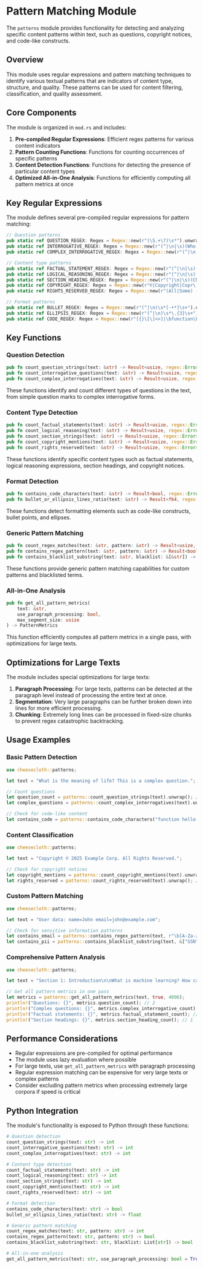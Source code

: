 # Pattern Matching Module

The `patterns` module provides functionality for detecting and analyzing specific content patterns within text, such as questions, copyright notices, and code-like constructs.

## Overview

This module uses regular expressions and pattern matching techniques to identify various textual patterns that are indicators of content type, structure, and quality. These patterns can be used for content filtering, classification, and quality assessment.

## Core Components

The module is organized in `mod.rs` and includes:

1. **Pre-compiled Regular Expressions**: Efficient regex patterns for various content indicators
2. **Pattern Counting Functions**: Functions for counting occurrences of specific patterns
3. **Content Detection Functions**: Functions for detecting the presence of particular content types
4. **Optimized All-in-One Analysis**: Functions for efficiently computing all pattern metrics at once

## Key Regular Expressions

The module defines several pre-compiled regular expressions for pattern matching:

```rust
// Question patterns
pub static ref QUESTION_REGEX: Regex = Regex::new(r"(\S.+\?)\s*").unwrap();
pub static ref INTERROGATIVE_REGEX: Regex = Regex::new(r"(^|\n|\s)(Who|What|When|Where|Why|How)\s+\S.+\?\s*").unwrap();
pub static ref COMPLEX_INTERROGATIVE_REGEX: Regex = Regex::new(r"(^|\n|\s)(How many|What is|What are|How can|What can|What would|How would|How does|Why is|Why are|Where can|Where is|Who is|Who are|When will|When did|When is|When are)\s+\S.+\?\s*").unwrap();

// Content type patterns
pub static ref FACTUAL_STATEMENT_REGEX: Regex = Regex::new(r"(^|\n|\s)(In fact|A study|Research|Studies show|According to|It is known|It is proven|Evidence|Data)").unwrap();
pub static ref LOGICAL_REASONING_REGEX: Regex = Regex::new(r"(^|\n|\s)(Therefore|Thus|Hence|Consequently|As a result|Because|Since|Given that|It follows that|So|If.+then)").unwrap();
pub static ref SECTION_HEADING_REGEX: Regex = Regex::new(r"(^|\n|\s)(Chapter|Section|Part)\s+\d+:?\s").unwrap();
pub static ref COPYRIGHT_REGEX: Regex = Regex::new(r"©|Copyright|Copr\.").unwrap();
pub static ref RIGHTS_RESERVED_REGEX: Regex = Regex::new(r"(All|Some) (R|r)ights (R|r)eserved").unwrap();

// Format patterns
pub static ref BULLET_REGEX: Regex = Regex::new(r"(^|\n)\s*[-•*]\s+").unwrap();
pub static ref ELLIPSIS_REGEX: Regex = Regex::new(r"(^|\n)\s*\.{3}\s+").unwrap();
pub static ref CODE_REGEX: Regex = Regex::new(r"[{}\[\]<>]|\bfunction\b|\bclass\b|\bdef\b|\bvar\b|\blet\b|\bconst\b|\breturn\b|\bif\b|\belse\b|\bfor\b|\bwhile\b|\bimport\b").unwrap();
```

## Key Functions

### Question Detection

```rust
pub fn count_question_strings(text: &str) -> Result<usize, regex::Error>
pub fn count_interrogative_questions(text: &str) -> Result<usize, regex::Error>
pub fn count_complex_interrogatives(text: &str) -> Result<usize, regex::Error>
```

These functions identify and count different types of questions in the text, from simple question marks to complex interrogative forms.

### Content Type Detection

```rust
pub fn count_factual_statements(text: &str) -> Result<usize, regex::Error>
pub fn count_logical_reasoning(text: &str) -> Result<usize, regex::Error>
pub fn count_section_strings(text: &str) -> Result<usize, regex::Error>
pub fn count_copyright_mentions(text: &str) -> Result<usize, regex::Error>
pub fn count_rights_reserved(text: &str) -> Result<usize, regex::Error>
```

These functions identify specific content types such as factual statements, logical reasoning expressions, section headings, and copyright notices.

### Format Detection

```rust
pub fn contains_code_characters(text: &str) -> Result<bool, regex::Error>
pub fn bullet_or_ellipsis_lines_ratio(text: &str) -> Result<f64, regex::Error>
```

These functions detect formatting elements such as code-like constructs, bullet points, and ellipses.

### Generic Pattern Matching

```rust
pub fn count_regex_matches(text: &str, pattern: &str) -> Result<usize, regex::Error>
pub fn contains_regex_pattern(text: &str, pattern: &str) -> Result<bool, regex::Error>
pub fn contains_blacklist_substring(text: &str, blacklist: &[&str]) -> bool
```

These functions provide generic pattern matching capabilities for custom patterns and blacklisted terms.

### All-in-One Analysis

```rust
pub fn get_all_pattern_metrics(
    text: &str,
    use_paragraph_processing: bool,
    max_segment_size: usize
) -> PatternMetrics
```

This function efficiently computes all pattern metrics in a single pass, with optimizations for large texts.

## Optimizations for Large Texts

The module includes special optimizations for large texts:

1. **Paragraph Processing**: For large texts, patterns can be detected at the paragraph level instead of processing the entire text at once.
2. **Segmentation**: Very large paragraphs can be further broken down into lines for more efficient processing.
3. **Chunking**: Extremely long lines can be processed in fixed-size chunks to prevent regex catastrophic backtracking.

## Usage Examples

### Basic Pattern Detection

```rust
use cheesecloth::patterns;

let text = "What is the meaning of life? This is a complex question.";

// Count questions
let question_count = patterns::count_question_strings(text).unwrap(); // 1
let complex_questions = patterns::count_complex_interrogatives(text).unwrap(); // 1

// Check for code-like content
let contains_code = patterns::contains_code_characters("function hello() { return 'world'; }").unwrap(); // true
```

### Content Classification

```rust
use cheesecloth::patterns;

let text = "Copyright © 2025 Example Corp. All Rights Reserved.";

// Check for copyright notices
let copyright_mentions = patterns::count_copyright_mentions(text).unwrap(); // 1
let rights_reserved = patterns::count_rights_reserved(text).unwrap(); // 1
```

### Custom Pattern Matching

```rust
use cheesecloth::patterns;

let text = "User data: name=John email=john@example.com";

// Check for sensitive information patterns
let contains_email = patterns::contains_regex_pattern(text, r"\b[A-Za-z0-9._%+-]+@[A-Za-z0-9.-]+\.[A-Z|a-z]{2,}\b").unwrap(); // true
let contains_pii = patterns::contains_blacklist_substring(text, &["SSN", "password", "credit card"]); // false
```

### Comprehensive Pattern Analysis

```rust
use cheesecloth::patterns;

let text = "Section 1: Introduction\n\nWhat is machine learning? How can we define it?\n\nIn fact, according to research, machine learning is a subset of AI...";

// Get all pattern metrics in one pass
let metrics = patterns::get_all_pattern_metrics(text, true, 4096);
println!("Questions: {}", metrics.question_count); // 2
println!("Complex questions: {}", metrics.complex_interrogative_count); // 1
println!("Factual statements: {}", metrics.factual_statement_count); // 1
println!("Section headings: {}", metrics.section_heading_count); // 1
```

## Performance Considerations

- Regular expressions are pre-compiled for optimal performance
- The module uses lazy evaluation where possible
- For large texts, use `get_all_pattern_metrics` with paragraph processing
- Regular expression matching can be expensive for very large texts or complex patterns
- Consider excluding pattern metrics when processing extremely large corpora if speed is critical

## Python Integration

The module's functionality is exposed to Python through these functions:

```python
# Question detection
count_question_strings(text: str) -> int
count_interrogative_questions(text: str) -> int
count_complex_interrogatives(text: str) -> int

# Content type detection
count_factual_statements(text: str) -> int
count_logical_reasoning(text: str) -> int
count_section_strings(text: str) -> int
count_copyright_mentions(text: str) -> int
count_rights_reserved(text: str) -> int

# Format detection
contains_code_characters(text: str) -> bool
bullet_or_ellipsis_lines_ratio(text: str) -> float

# Generic pattern matching
count_regex_matches(text: str, pattern: str) -> int
contains_regex_pattern(text: str, pattern: str) -> bool
contains_blacklist_substring(text: str, blacklist: List[str]) -> bool

# All-in-one analysis
get_all_pattern_metrics(text: str, use_paragraph_processing: bool = True, max_segment_size: int = 4096) -> dict
```